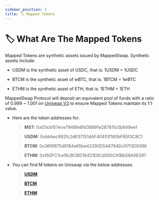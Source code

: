 ```yaml
---
sidebar_position: 2
title: 🏷️ Mapped Tokens
---
```

# 🏷️ What Are The Mapped Tokens

Mapped Tokens are synthetic assets issued by MappedSwap. Synthetic assets include:

 * USDM is the synthetic asset of USDC, that is: 1USDM = 1USDC

 * BTCM is the synthetic asset of wBTC, that is: 1BTCM = 1wBTC

 * ETHM is the synthetic asset of ETH, that is: 1ETHM = 1ETH

MappedSwap Protocol will deposit an equivalent pool of funds with a ratio of 0.999 ~ 1.001 on [Uniswap V3](https://docs.uniswap.org/protocol/introduction) to ensure Mapped Tokens maintain its 1:1 value.

* Here are the token addresses for:

  > **MST:**
    0x03cbf57ece7948fe6fd38891e287811c0b849ee1

  > **USDM:**
    0xbbAec992fc2d637151dAF40451f160bF85f3C8C1

  > **BTCM:**
    0x36f9975d8184a65be42290D5A8764Dc97f3D9396

  > **ETHM:**
    0xf80FC1ce16cBCBD18421E9Cd055CA1Bb58A9E097

* You can find M tokens on Uniswap via the below addresses:

  > **[USDM](https://info.uniswap.org/#/pools/0x8ee3cc8e29e72e03c4ab430d7b7e08549f0c71cc)**

  > **[BTCM](https://info.uniswap.org/#/pools/0xb2dcaa15fbd8460bcb9cfab5aebea7ab0ed328fe)**

  > **[ETHM](https://info.uniswap.org/#/pools/0x40e629a26d96baa6d81fae5f97205c2ab2c1ff29)**
